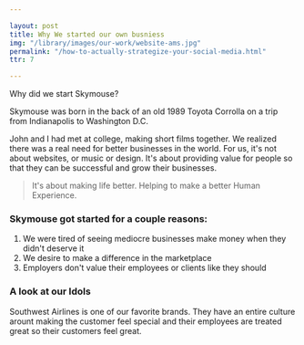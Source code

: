 ```yaml
---

layout: post
title: Why We started our own busniess
img: "/library/images/our-work/website-ams.jpg"
permalink: "/how-to-actually-strategize-your-social-media.html"
ttr: 7

---
```


Why did we start Skymouse?

Skymouse was born in the back of an old 1989 Toyota Corrolla on a trip from Indianapolis to Washington D.C. 

John and I had met at college, making short films together. We realized there was a real need for better businesses in the world. For us, it's not about websites, or music or design. It's about providing value for people so that they can be successful and grow their businesses. 

> It's about making life better. Helping to make a better Human Experience.

### Skymouse got started for a couple reasons:

1. We were tired of seeing mediocre businesses make money when they didn't deserve it
2. We desire to make a difference in the marketplace
3. Employers don't value their employees or clients like they should

### A look at our Idols
Southwest Airlines is one of our favorite brands. They have an entire culture arount making the customer feel special and their employees are treated great so their customers feel great.